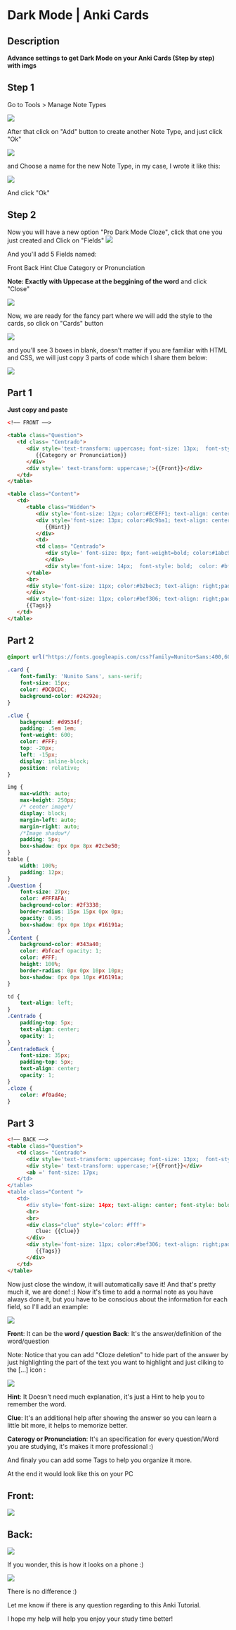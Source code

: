 # Dark Mode | Anki Cards
## Description

**Advance settings to get Dark Mode on your Anki Cards (Step by step) with imgs**

## Step 1

Go to Tools > Manage Note Types

![](https://i.imgur.com/iovbqn7.png)

After that click on "Add" button to create another Note Type, and just click "Ok"

![](https://i.imgur.com/AUA7iFS.png)

and Choose a name for the new Note Type, in my case, I wrote it like this:

![](https://i.imgur.com/J3uZnaG.png)

And click "Ok"
## Step 2
Now you will have a new option "Pro Dark Mode Cloze", click that one you just created and Click on "Fields"
![](https://i.imgur.com/dvo9xXP.png)

And you'll add 5 Fields named:

Front
Back
Hint
Clue
Category or Pronunciation

**Note: Exactly with Uppecase at the beggining of the word** and click "Close"

![](https://i.imgur.com/21HRS9z.png)


Now, we are ready for the fancy part where we will add the style to the cards, so click on "Cards" button

![](https://i.imgur.com/IJvTa6W.png)

and you'll see 3 boxes in blank, doesn't matter if you are familiar with HTML and CSS, we will just copy 3 parts of code which I share them below:

![](https://i.imgur.com/Gt9AdPW.png)


## Part 1
**Just copy and paste**
```html =
<!–– FRONT ––>

<table class="Question">
   <td class= "Centrado">
      <div style='text-transform: uppercase; font-size: 13px;  font-style: bold;  color: #f0ad4e'> 
         {{Category or Pronunciation}} 
      </div>
      <div style=' text-transform: uppercase;'>{{Front}}</div>
   </td>
</table>

<table class="Content">
   <td>
      <table class="Hidden">
         <div style='font-size: 12px; color:#ECEFF1; text-align: center;padding:5px'>
         <div style='font-size: 13px; color:#8c9ba1; text-align: center;padding:5px; font-style: bold'> 
            {{Hint}}
         </div>
         <td>
         <td class= "Centrado">
            <div style=' font-size: 0px; font-weight=bold; color:#1abc9c;'>
            </div>
            <div style='font-size: 14px;  font-style: bold;  color: #bfcacf'>{{cloze:Back}}</div>
      </table>
      <br>
      <div style='font-size: 11px; color:#b2bec3; text-align: right;padding:5px; font-style: italic;'>
      </div>
      <div style='font-size: 11px; color:#bef306; text-align: right;padding:5px; font-style: italic'>
      {{Tags}}
   </td>
</table>
```
## Part 2

```css =
@import url("https://fonts.googleapis.com/css?family=Nunito+Sans:400,600");
 
.card {
	font-family: 'Nunito Sans', sans-serif;
	font-size: 15px;
	color: #DCDCDC; 
	background-color: #24292e;
}

.clue {
	background: #d9534f;
	padding: .5em 1em;
	font-weight: 600;
	color: #FFF;
	top: -20px;
	left: -15px;
	display: inline-block;
	position: relative;
}

img {
	max-width: auto;
	max-height: 250px;
	/* center image*/
	display: block;
	margin-left: auto;
	margin-right: auto;
	/*Image shadow*/
	padding: 5px;
	box-shadow: 0px 0px 8px #2c3e50;
}
table {
	width: 100%;
	padding: 12px;
}
.Question {
	font-size: 27px;
	color: #FFFAFA;
	background-color: #2f3338;		
	border-radius: 15px 15px 0px 0px;
	opacity: 0.95;
	box-shadow: 0px 0px 10px #16191a;
}
.Content {
	background-color: #343a40;			
	color: #bfcacf opacity: 1;
	color: #FFF;
	height: 100%;
	border-radius: 0px 0px 10px 10px;
	box-shadow: 0px 0px 10px #16191a;
}

td {
	text-align: left;
}
.Centrado {
	padding-top: 5px;
	text-align: center;
	opacity: 1;
}
.CentradoBack {
	font-size: 35px;
	padding-top: 5px;
	text-align: center;
	opacity: 1;
}
.cloze {
	color: #f0ad4e;
}
```

## Part 3

```html =
<!–– BACK ––>
<table class="Question">
   <td class= "Centrado">
      <div style='text-transform: uppercase; font-size: 13px;  font-style: bold;  color: #f0ad4e'>{{Category or Pronunciation}}</div>
      <div style=' text-transform: uppercase;'>{{Front}}</div>
      <ab =' font-size: 17px;
   </td>
</table>
<table class="Content ">
   <td>
      <div style='font-size: 14px; text-align: center; font-style: bold;  color: #bfcacf'>{{cloze:Back}}</div>
      <br>
      <br>
      <div class="clue" style='color: #fff'>
         Clue: {{Clue}}
      </div>
      <div style='font-size: 11px; color:#bef306; text-align: right;padding:5px; font-style: italic'>
         {{Tags}}
      </div>
   </td>
</table>
```
Now just close the window, it will automatically save it!
And that's pretty much it, we are done! :) 
Now it's time to add a normal note as you have always done it, but you have to be conscious about the information for each field, so I'll add an example:


![](https://i.imgur.com/XwlqHKJ.png)

**Front**: It can be the **word / question**
**Back**: It's the answer/definition of the word/question

Note: Notice that you can add "Cloze deletion" to hide part of the answer by just highlighting the part of the text you want to highlight and just cliking to the [...] icon : 

![](https://i.imgur.com/7VSAnRn.jpg)

**Hint**: It Doesn't need much explanation, it's just a Hint to help you to remember the word.

**Clue**: It's an additional help after showing the answer so you can learn a little bit more, it helps to memorize better.

**Caterogy or Pronunciation**: It's an specification for every question/Word you are studying, it's makes it more professional :)

And finaly you can add some Tags to help you organize it more.

At the end it would look like this on your PC

## Front:
![](https://i.imgur.com/dqaKZ0m.png)
## Back:
![](https://i.imgur.com/ewbXQqN.png)

If you wonder, this is how it looks on a phone :) 

![](https://i.imgur.com/mwY0xRg.jpg)

There is no difference :) 

Let me know if there is any question regarding to this Anki Tutorial.

I hope my help will help you enjoy your study time better!
